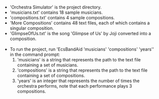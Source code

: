 - 'Orchestra Simulator' is the project directory.
- 'musicians.txt' contains 18 sample musicians.
- 'compositions.txt' contains 4 sample compositions.
- 'More Compositions' contains 48 text files, each of which contains a singular composition.
- 'GlimpseOfUs.txt' is the song 'Glimpse of Us' by Joji converted into a composition. <br><br>
- To run the project, run 'EcsBandAid 'musicians' 'compositions' 'years'' in the command prompt:
  1. 'musicians' is a string that represents the path to the text file containing a set of musicians.
  2. 'compositions' is a string that represents the path to the text file containing a set of compositions.
  3. 'years' is an integer that represents the number of times the orchestra performs, note that each performance plays 3 compositions.
